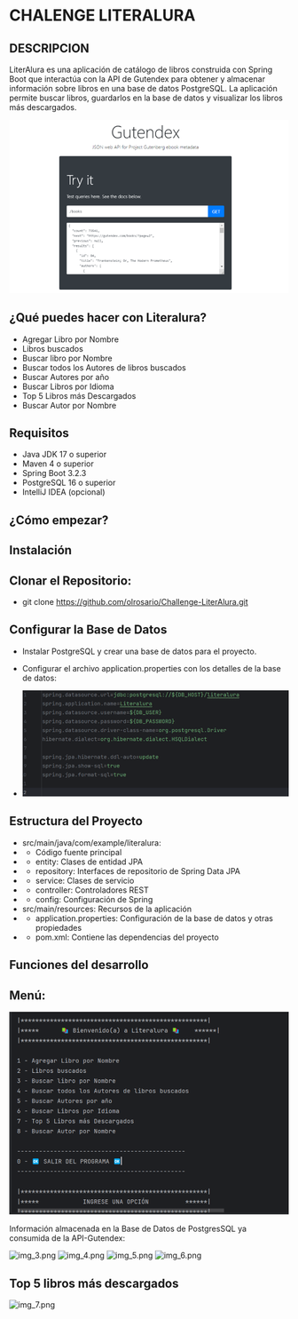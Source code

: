 # CHALENGE LITERALURA

## DESCRIPCION 
LiterAlura es una aplicación de catálogo de libros construida con Spring Boot que interactúa con la API de Gutendex para obtener y almacenar información sobre libros en una base de datos PostgreSQL. La aplicación permite buscar libros, guardarlos en la base de datos y visualizar los libros más descargados.

![img_1](Imagenes/img_1.png)

## ¿Qué puedes hacer con Literalura?

- Agregar Libro por Nombre
- Libros buscados
- Buscar libro por Nombre
- Buscar todos los Autores de libros buscados
- Buscar Autores por año
- Buscar Libros por Idioma
- Top 5 Libros más Descargados
- Buscar Autor por Nombre
 
## Requisitos
- Java JDK 17 o superior
- Maven 4 o superior
- Spring Boot 3.2.3
- PostgreSQL 16 o superior
- IntelliJ IDEA (opcional)

## ¿Cómo empezar?
## Instalación
## Clonar el Repositorio:
- git clone https://github.com/olrosario/Challenge-LiterAlura.git

## Configurar la Base de Datos
- Instalar PostgreSQL y crear una base de datos para el proyecto.
- Configurar el archivo application.properties con los detalles de la base de datos:

- ![img.png](Imagenes/img.png)

## Estructura del Proyecto
- src/main/java/com/example/literalura:
- - Código fuente principal
- - entity: Clases de entidad JPA
- - repository: Interfaces de repositorio de Spring Data JPA
- - service: Clases de servicio
- - controller: Controladores REST
- - config: Configuración de Spring
- src/main/resources: Recursos de la aplicación
- - application.properties: Configuración de la base de datos y otras propiedades
- - pom.xml: Contiene las dependencias del proyecto

## Funciones del desarrollo

## Menú:

![img_2.png](Imagenes/img_2.png)

Información almacenada en la Base de Datos de PostgresSQL ya consumida de la API-Gutendex:

![img_3.png](../../../target/img_3.png)
![img_4.png](../../../target/img_4.png)
![img_5.png](../../../target/img_5.png)
![img_6.png](../../../target/img_6.png)

## Top 5 libros más descargados 
![img_7.png](../../../target/img_7.png)



